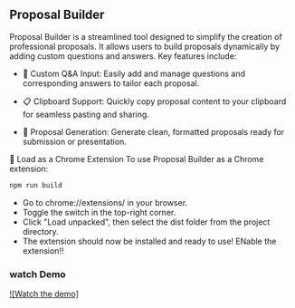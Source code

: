 ## Proposal Builder
Proposal Builder is a streamlined tool designed to simplify the creation of professional proposals. It allows users to build proposals dynamically by adding custom questions and answers. Key features include:

- 📝 Custom Q&A Input: Easily add and manage questions and corresponding answers to tailor each proposal.

- 📋 Clipboard Support: Quickly copy proposal content to your clipboard for seamless pasting and sharing.

- 📄 Proposal Generation: Generate clean, formatted proposals ready for submission or presentation.

🧩 Load as a Chrome Extension
To use Proposal Builder as a Chrome extension:

```bash
npm run build
```

- Go to chrome://extensions/ in your browser.
-  Toggle the switch in the top-right corner.
- Click "Load unpacked", then select the dist folder from the project directory.
- The extension should now be installed and ready to use! ENable the extension!!


### watch Demo

[![Watch the demo]](https://github.com/user-attachments/assets/bc8f29d2-8735-455a-af4e-0e00eabffc9e)